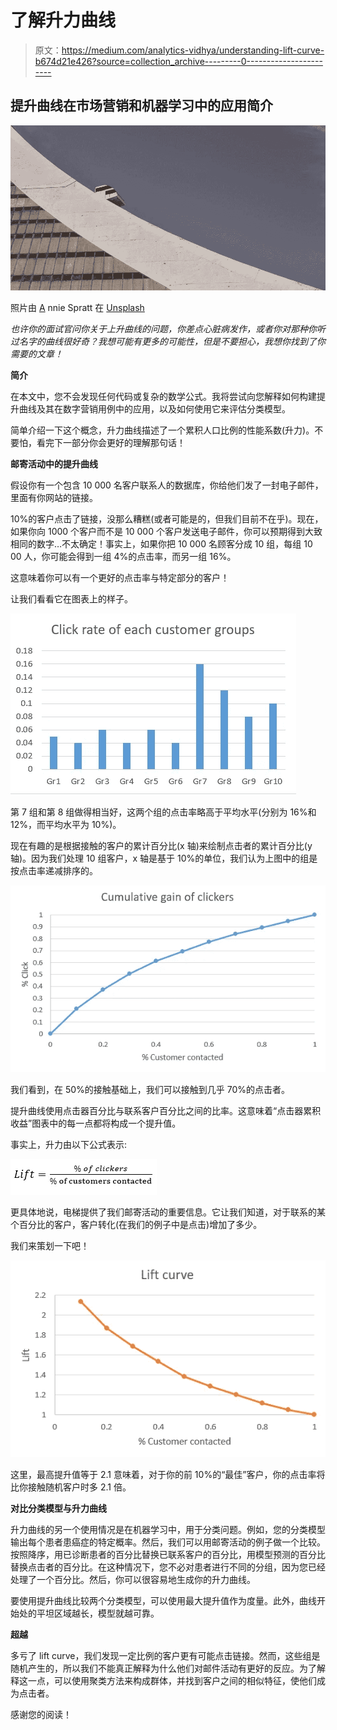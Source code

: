 # 了解升力曲线

> 原文：<https://medium.com/analytics-vidhya/understanding-lift-curve-b674d21e426?source=collection_archive---------0----------------------->

## 提升曲线在市场营销和机器学习中的应用简介

![](img/32d7860a586360ee6084d931b28e1a69.png)

照片由 [A](https://unsplash.com/@anniespratt) nnie Spratt 在 [Unsplash](https://unsplash.com/?utm_source=medium&utm_medium=referral)

*也许你的面试官问你关于上升曲线的问题，你差点心脏病发作，或者你对那种你听过名字的曲线很好奇？我想可能有更多的可能性，但是不要担心，我想你找到了你需要的文章！*

**简介**

在本文中，您不会发现任何代码或复杂的数学公式。我将尝试向您解释如何构建提升曲线及其在数字营销用例中的应用，以及如何使用它来评估分类模型。

简单介绍一下这个概念，升力曲线描述了一个累积人口比例的性能系数(升力)。不要怕，看完下一部分你会更好的理解那句话！

**邮寄活动中的提升曲线**

假设你有一个包含 10 000 名客户联系人的数据库，你给他们发了一封电子邮件，里面有你网站的链接。

10%的客户点击了链接，没那么糟糕(或者可能是的，但我们目前不在乎)。现在，如果你向 1000 个客户而不是 10 000 个客户发送电子邮件，你可以预期得到大致相同的数字…不太确定！事实上，如果你把 10 000 名顾客分成 10 组，每组 10 00 人，你可能会得到一组 4%的点击率，而另一组 16%。

这意味着你可以有一个更好的点击率与特定部分的客户！

让我们看看它在图表上的样子。

![](img/37a5b06cb5039aae33faa9a0312b77f8.png)

第 7 组和第 8 组做得相当好，这两个组的点击率略高于平均水平(分别为 16%和 12%，而平均水平为 10%)。

现在有趣的是根据接触的客户的累计百分比(x 轴)来绘制点击者的累计百分比(y 轴)。因为我们处理 10 组客户，x 轴是基于 10%的单位，我们认为上图中的组是按点击率递减排序的。

![](img/1369ba24636490cf13fd4f86758444ea.png)

我们看到，在 50%的接触基础上，我们可以接触到几乎 70%的点击者。

提升曲线使用点击器百分比与联系客户百分比之间的比率。这意味着“点击器累积收益”图表中的每一点都将构成一个提升值。

事实上，升力由以下公式表示:

![](img/5a1c7d89b685ab26a0be41098ee50718.png)

更具体地说，电梯提供了我们邮寄活动的重要信息。它让我们知道，对于联系的某个百分比的客户，客户转化(在我们的例子中是点击)增加了多少。

我们来策划一下吧！

![](img/fd2f16061340734b2c187e6e1c7dc276.png)

这里，最高提升值等于 2.1 意味着，对于你的前 10%的“最佳”客户，你的点击率将比你接触随机客户时多 2.1 倍。

**对比分类模型与升力曲线**

升力曲线的另一个使用情况是在机器学习中，用于分类问题。例如，您的分类模型输出每个患者患癌症的特定概率。然后，我们可以用邮寄活动的例子做一个比较。按照降序，用已诊断患者的百分比替换已联系客户的百分比，用模型预测的百分比替换点击者的百分比。在这种情况下，您不必对患者进行不同的分组，因为您已经处理了一个百分比。然后，你可以很容易地生成你的升力曲线。

要使用提升曲线比较两个分类模型，可以使用最大提升值作为度量。此外，曲线开始处的平坦区域越长，模型就越可靠。

**超越**

多亏了 lift curve，我们发现一定比例的客户更有可能点击链接。然而，这些组是随机产生的，所以我们不能真正解释为什么他们对邮件活动有更好的反应。为了解释这一点，可以使用聚类方法来构成群体，并找到客户之间的相似特征，使他们成为点击者。

感谢您的阅读！